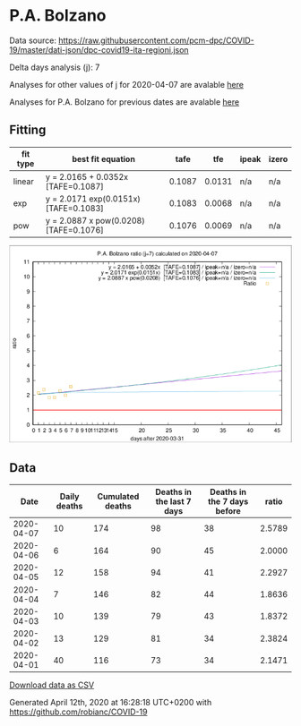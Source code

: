 # P.A. Bolzano

Data source: https://raw.githubusercontent.com/pcm-dpc/COVID-19/master/dati-json/dpc-covid19-ita-regioni.json

Delta days analysis (j): 7

Analyses for other values of j for 2020-04-07 are avalable [here](../README.md)

Analyses for P.A. Bolzano for previous dates are avalable [here](../../README.md)

## Fitting 
|fit type|best fit equation|tafe|tfe|ipeak|izero|
|-------|-----|--------|------|---|---|
|linear|y = 2.0165 + 0.0352x  [TAFE=0.1087]|0.1087|0.0131|n/a|n/a|
|exp|y = 2.0171 exp(0.0151x)  [TAFE=0.1083]|0.1083|0.0068|n/a|n/a|
|pow|y = 2.0887 x pow(0.0208)  [TAFE=0.1076]|0.1076|0.0069|n/a|n/a|

![Plot](COVID-19_p.a._bolzano_j7_2020-04-07.png)

## Data
|Date|Daily deaths|Cumulated deaths|Deaths in the last 7 days|Deaths in the 7 days before|ratio|
|----|----------|-----------|-------|--------------------|-----|
|2020-04-07|10|174|98|38|2.5789|
|2020-04-06|6|164|90|45|2.0000|
|2020-04-05|12|158|94|41|2.2927|
|2020-04-04|7|146|82|44|1.8636|
|2020-04-03|10|139|79|43|1.8372|
|2020-04-02|13|129|81|34|2.3824|
|2020-04-01|40|116|73|34|2.1471|

[Download data as CSV](COVID-19_p.a._bolzano_j7_2020-04-07.csv)

Generated April 12th, 2020 at 16:28:18 UTC+0200 with https://github.com/robianc/COVID-19
